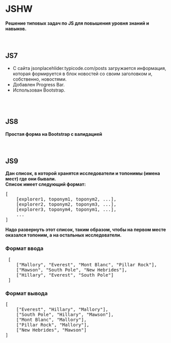# JSHW
**Решение типовых задач по JS для повышения уровня знаний и навыков.**
<br>
<br>
<br>

<h2>JS7</h2>
<ul>
    <li>С сайта jsonplacehlider.typicode.com/posts загружается информация, которая формируется в блок новостей со своим заголовком и, собственно, новостями.</li>
    <li>Добавлен Progress Bar.</li>
    <li>Использован Bootstrap.</li>
</ul>
<br>
<br>

<h2>JS8</h2>
<b>Простая форма на Bootstrap с валидацией</b>
<br>
<br>
<br>

<h2>JS9</h2>
<!DOCTYPE html>
<html lang="ru">

<head>
    <meta charset="UTF-8">
</head>

<body>
            <div>
            <b>Дан список, в которой хранятся исследователи и топонимы (имена мест) где они бывали. <br> Список имеет
                следующий формат:</b>
            <pre>
[
    [explorer1, toponym1, toponym2, ...],
    [explorer2, toponym2, toponym3, ...],
    [explorer3, toponym4, toponym1, ...],
    ...
]</pre>
        </div>
        <b>Надо развернуть этот список, таким образом, чтобы на первом месте оказался топоним, а на остальных
            исследователи.</b>

<h3>Формат ввода</h3>       
  <pre>
 [
    ["Mallory", "Everest", "Mont Blanc", "Pillar Rock"],
    ["Mawson", "South Pole", "New Hebrides"],
    ["Hillary", "Everest", "South Pole"]
 ]</pre>

<h3>Формат вывода</h3>
   <pre>
[
    ["Everest", "Hillary", "Mallory"],
    ["South Pole", "Hillary", "Mawson"],
    ["Mont Blanc", "Mallory"],
    ["Pillar Rock", "Mallory"],
    ["New Hebrides", "Mawson"]
]
</pre>
   
</body>

</html>
